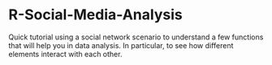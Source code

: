 # R-Social-Media-Analysis
Quick tutorial using a social network scenario 
to understand a few functions that will help you in data analysis. 
In particular, to see how different elements interact with each other.
